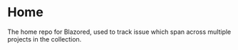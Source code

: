 # Home
The home repo for Blazored, used to track issue which span across multiple projects in the collection.

